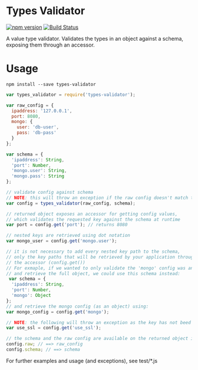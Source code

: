 # Types Validator

[![npm version](https://badge.fury.io/js/types-validator.svg)](http://badge.fury.io/js/types-validator)
[![Build Status](https://travis-ci.org/david-martin/types-validator.svg)](https://travis-ci.org/david-martin/types-validator)

A value type validator.
Validates the types in an object against a schema, exposing them through an accessor.

# Usage

```
npm install --save types-validator
```

```js
var types_validator = require('types-validator');

var raw_config = {
  ipaddress: '127.0.0.1',
  port: 8080,
  mongo: {
    user: 'db-user',
    pass: 'db-pass'
  }
};

var schema = {
  'ipaddress': String,
  'port': Number,
  'mongo.user': String,
  'mongo.pass': String
};

// validate config against schema
// NOTE: this will throw an exception if the raw config doesn't match the schema
var config = types_validator(raw_config, schema);

// returned object exposes an accessor for getting config values,
// which validates the requested key against the schema at runtime
var port = config.get('port'); // returns 8080

// nested keys are retrieved using dot notation
var mongo_user = config.get('mongo.user');

// it is not necessary to add every nested key path to the schema,
// only the key paths that will be retrieved by your application through
// the accessor (config.get())
// For exmaple, if we wanted to only validate the 'mongo' config was an object,
// and retrieve the full object, we could use this schema instead:
 var schema = {
  'ipaddress': String,
  'port': Number,
  'mongo': Object
};
// and retrieve the mongo config (as an object) using:
var mongo_config = config.get('mongo');

// NOTE: the following will throw an exception as the key has not beed added to the schema
var use_ssl = config.get('use_ssl');

// the schema and the raw config are available on the returned object if needed
config.raw; // ==> raw_config
config.schema; // ==> schema
```

For further examples and usage (and exceptions), see test/*.js
